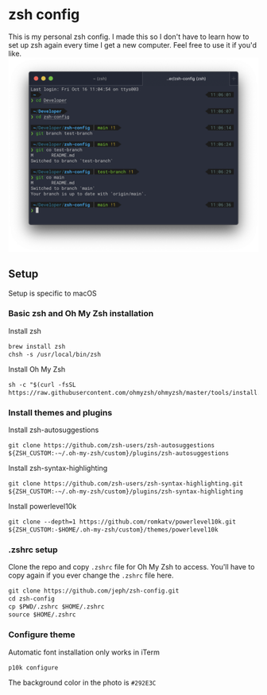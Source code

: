 # zsh config
This is my personal zsh config. I made this so I don't have to learn
how to set up zsh again every time I get a new computer. Feel free to 
use it if you'd like.
![Command Line Image Example](cmdline.png)
## Setup
Setup is specific to macOS
### Basic zsh and Oh My Zsh installation
Install zsh
```
brew install zsh
chsh -s /usr/local/bin/zsh
```
Install Oh My Zsh
```
sh -c "$(curl -fsSL https://raw.githubusercontent.com/ohmyzsh/ohmyzsh/master/tools/install.sh)"
```
### Install themes and plugins
Install zsh-autosuggestions
```
git clone https://github.com/zsh-users/zsh-autosuggestions ${ZSH_CUSTOM:-~/.oh-my-zsh/custom}/plugins/zsh-autosuggestions
```
Install zsh-syntax-highlighting
```
git clone https://github.com/zsh-users/zsh-syntax-highlighting.git ${ZSH_CUSTOM:-~/.oh-my-zsh/custom}/plugins/zsh-syntax-highlighting
```
Install powerlevel10k
```
git clone --depth=1 https://github.com/romkatv/powerlevel10k.git ${ZSH_CUSTOM:-$HOME/.oh-my-zsh/custom}/themes/powerlevel10k
```
### .zshrc setup
Clone the repo and copy `.zshrc` file for Oh My Zsh to access. 
You'll have to copy again if you ever change the `.zshrc` file here.
```
git clone https://github.com/jeph/zsh-config.git
cd zsh-config
cp $PWD/.zshrc $HOME/.zshrc
source $HOME/.zshrc
```
### Configure theme
Automatic font installation only works in iTerm
```
p10k configure
```
The background color in the photo is `#292E3C`
